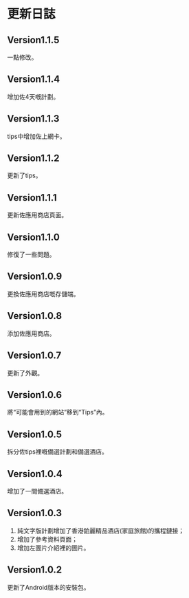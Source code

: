 # 更新日誌
## Version1.1.5
一點修改。
## Version1.1.4
增加佐4天嘅計劃。
## Version1.1.3
tips中增加佐上網卡。
## Version1.1.2
更新了tips。
## Version1.1.1
更新佐應用商店頁面。
## Version1.1.0
修復了一些問題。
## Version1.0.9
更換佐應用商店嘅存儲端。
## Version1.0.8
添加佐應用商店。
## Version1.0.7
更新了外觀。
## Version1.0.6
將“可能會用到的網站”移到“Tips”內。
## Version1.0.5
拆分佐tips裡嘅備選計劃和備選酒店。
## Version1.0.4
增加了一間備選酒店。
## Version1.0.3
1. 純文字版計劃增加了香港鉑麗精品酒店(家庭旅館)的攜程鏈接；
2. 增加了參考資料頁面；
3. 增加左圖片介紹裡的圖片。

## Version1.0.2
更新了Android版本的安裝包。
